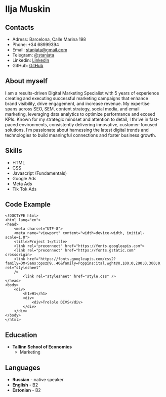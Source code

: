 # Ilja Muskin
## Contacts
* Adress: Barcelona, Calle Marina 198
* Phone: +34 68999394
* Email: stanjata@gmail.com
* Telegram: [@stanjata](www.t.me/stanjata)
* Linkedin: [Linkedin](www.linkedin.com/in/stanjata)
* GitHub: [GitHub](https://github.com/stanjata)
## About myself
I am a results-driven Digital Marketing Specialist with 5 years of experience creating and executing successful marketing campaigns that enhance brand visibility, drive engagement, and increase revenue. My expertise spans across SEO, SEM, content strategy, social media, and email marketing, leveraging data analytics to optimize performance and exceed KPIs. Known for my strategic mindset and attention to detail, I thrive in fast-paced environments, consistently delivering innovative, customer-focused solutions. I’m passionate about harnessing the latest digital trends and technologies to build meaningful connections and foster business growth.
## Skills
* HTML
* CSS
* Javascript (Fundamentals)
* Google Ads
* Meta Ads
* Tik Tok Ads
## Code Example
```
<!DOCTYPE html>
<html lang="en">
<head>
    <meta charset="UTF-8">
    <meta name="viewport" content="width=device-width, initial-scale=1.0">
    <title>Project 1</title>
    <link rel="preconnect" href="https://fonts.googleapis.com">
    <link rel="preconnect" href="https://fonts.gstatic.com" crossorigin>
    <link href="https://fonts.googleapis.com/css2?family=DM+Sans:opsz@9..40&family=Poppins:ital,wght@0,100;0,200;0,300;0,400;0,500;0,600;0,700;0,800;0,900;1,100;1,200;1,300;1,400;1,500;1,600;1,700;1,800;1,900&display=swap" rel="stylesheet"
    />
        <link rel="stylesheet" href="style.css" />
</head>
<body>
    <div>
        <h1>H1</h1>
        <div>
            <div>Trololo DIVS</div>
        </div>
    </div>               
</body>
</html>
``` 
## Education
* **Tallinn School of Economics**
    + Marketing
## Languages
* **Russian** - native speaker
* **English** - B2
* **Estonian** - B2

